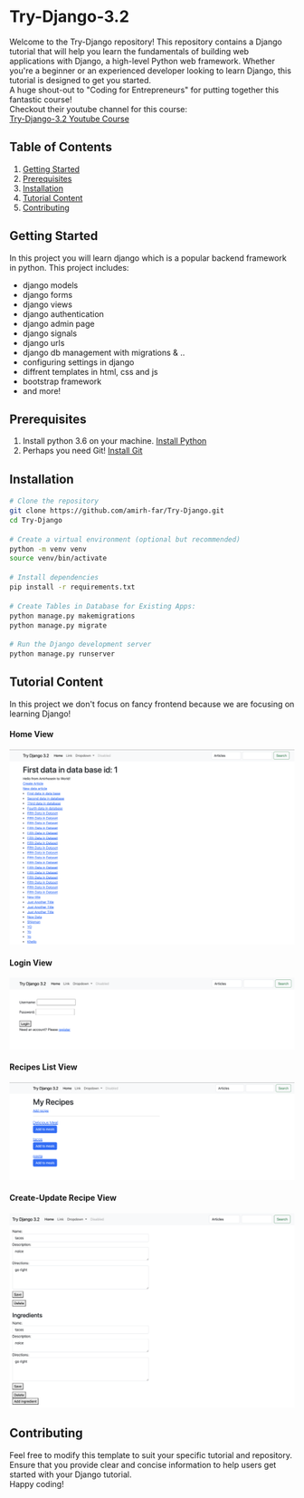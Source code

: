 # Try-Django-3.2

Welcome to the Try-Django repository! This repository contains a Django tutorial that will help you learn the fundamentals of building web applications with Django, a high-level Python web framework. Whether you're a beginner or an experienced developer looking to learn Django, this tutorial is designed to get you started.<br>
A huge shout-out to "Coding for Entrepreneurs" for putting together this fantastic course!<br>
Checkout their youtube channel for this course: <br>
[Try-Django-3.2 Youtube Course](https://www.youtube.com/watch?v=SlHBNXW1rTk&list=PLEsfXFp6DpzRMby_cSoWTFw8zaMdTEXgL&ab_channel=CodingEntrepreneurs)

## Table of Contents

1. [Getting Started](#getting-started)
2. [Prerequisites](#prerequisites)
3. [Installation](#installation)
4. [Tutorial Content](#tutorial-content)
5. [Contributing](#contributing)


## Getting Started
In this project you will learn django which is a popular backend framework in python.
This project includes:
- django models
- django forms
- django views
- django authentication
- django admin page
- django signals
- django urls
- django db management with migrations & ..
- configuring settings in django
- diffrent templates in html, css and js
- bootstrap framework
- and more!

## Prerequisites
1. Install python 3.6 on your machine. [Install Python](https://www.python.org/downloads/release/python-368/) <br>
2. Perhaps you need Git! [Install Git](https://git-scm.com/book/en/v2/Getting-Started-Installing-Git) <br>

## Installation

```bash
# Clone the repository
git clone https://github.com/amirh-far/Try-Django.git
cd Try-Django

# Create a virtual environment (optional but recommended)
python -m venv venv
source venv/bin/activate

# Install dependencies
pip install -r requirements.txt

# Create Tables in Database for Existing Apps:
python manage.py makemigrations
python manage.py migrate

# Run the Django development server
python manage.py runserver
```
## Tutorial Content
In this project we don't focus on fancy frontend because we are focusing on learning Django!

#### Home View
<img src="https://github.com/amirh-far/Try-Django/blob/main/readme-images-files/home%20view.png"/>

#### Login View
<img src="https://github.com/amirh-far/Try-Django/blob/main/readme-images-files/login%20view.png"/>

#### Recipes List View
<img src="https://github.com/amirh-far/Try-Django/blob/main/readme-images-files/recipes%20list%20view.png"/>

#### Create-Update Recipe View
<img src="https://github.com/amirh-far/Try-Django/blob/main/readme-images-files/create-update%20view.png"/>

## Contributing

Feel free to modify this template to suit your specific tutorial and repository. Ensure that you provide clear and concise information to help users get started with your Django tutorial. <br>
Happy coding!
